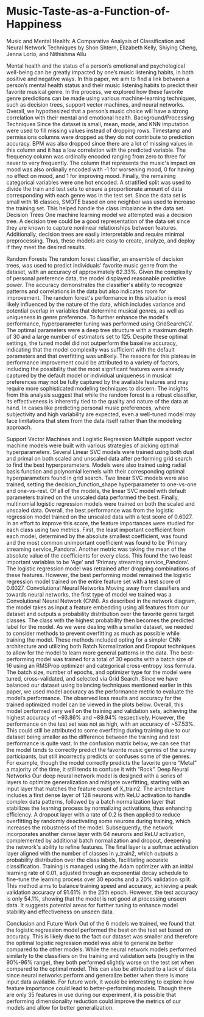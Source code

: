 # Music-Taste-as-a-Function-of-Happiness

Music and Mental Health: A Comparative Analysis of Classification and Neural Network Techniques
by Shon Shtern, Elizabeth Kelly, Shiying Cheng, Jenna Lorio, and Nithishma Allu

Mental health and the status of a person’s emotional and psychological well-being can be greatly impacted by one’s music listening habits, in both positive and negative ways. In this paper, we aim to find a link between a person’s mental health status and their music listening habits to predict their favorite musical genre. In the process, we explored how these favorite genre predictions can be made using various machine-learning techniques, such as decision trees, support vector machines, and neural networks. Overall, we hypothesized that a person’s music choice will have a strong correlation with their mental and emotional health.
Background/Processing Techniques
Since the dataset is small, mean, mode, and KNN imputation were used to fill missing values instead of dropping rows. Timestamp and permissions columns were dropped as they do not contribute to prediction accuracy. BPM was also dropped since there are a lot of missing values in this column and it has a low correlation with the predicted variable. The frequency column was ordinally encoded ranging from zero to three for never to very frequently. The column that represents the music's impact on mood was also ordinally encoded with -1 for worsening mood, 0 for having no effect on mood, and 1 for improving mood. Finally, the remaining categorical variables were one hot encoded. A stratified split was used to divide the train and test sets to ensure a proportionate amount of data corresponding with each genre was in the test set. Since the data set is small with 16 classes, SMOTE based on one neighbor was used to increase the training set. This helped handle the class imbalance in the data set.
Decision Trees
One machine learning model we attempted was a decision tree. A decision tree could be a good representation of the data set since they are known to capture nonlinear relationships between features. Additionally, decision trees are easily interpretable and require minimal preprocessing. Thus, these models are easy to create, analyze, and deploy if they meet the desired results.
	
Random Forests
The random forest classifier, an ensemble of decision trees, was used to predict individuals' favorite music genre from the dataset, with an accuracy of approximately 62.33%. 
Given the complexity of personal preference data, the model displayed reasonable predictive power. The accuracy demonstrates the classifier's ability to recognize patterns and correlations in the data but also indicates room for improvement. The random forest's performance in this situation is most likely influenced by the nature of the data, which includes variance and potential overlap in variables that determine musical genres, as well as uniqueness in genre preference.
         To further enhance the model's performance, hyperparameter tuning was performed using GridSearchCV. The optimal parameters were a deep tree structure with a maximum depth of 30 and a large number of estimators set to 125. Despite these optimal settings, the tuned model did not outperform the baseline accuracy, indicating that the model complexity was sufficient with the default parameters and that overfitting was unlikely. The reasons for this plateau in performance improvement could be attributed to a variety of factors, including the possibility that the most significant features were already captured by the default model or individual uniqueness in musical preferences may not be fully captured by the available features and may require more sophisticated modeling techniques to discern.
       The insights from this analysis suggest that while the random forest is a robust classifier, its effectiveness is inherently tied to the quality and nature of the data at hand. In cases like predicting personal music preferences, where subjectivity and high variability are expected, even a well-tuned model may face limitations that stem from the data itself rather than the modeling approach.

Support Vector Machines and Logistic Regression
Multiple support vector machine models were built with various strategies of picking optimal hyperparameters. Several Linear SVC models were trained using both dual and primal on both scaled and unscaled data after performing grid search to find the best hyperparameters. Models were also trained using radial basis function and polynomial kernels with their corresponding optimal hyperparameters found in grid search. Two linear SVC models were also trained, setting the decision_function_shape hyperparameter to one-vs-one and one-vs-rest. Of all of the models, the linear SVC model with default parameters trained on the unscaled data performed the best. Finally, multinomial logistic regression models were trained on both the scaled and unscaled data. Overall, the best performance was from the logistic regression model trained on the unscaled data with a test score of 0.6027. 
In an effort to improve this score, the feature importances were studied for each class using two metrics. First, the least important coefficient from each model, determined by the absolute smallest coefficient, was found and the most common unimportant coefficient was found to be ‘Primary streaming service_Pandora’. Another metric was taking the mean of the absolute value of the coefficients for every class. This found the two least important variables to be 'Age' and 'Primary streaming service_Pandora’. The logistic regression model was retrained after dropping combinations of these features. However, the best performing model remained the logistic regression model trained on the entire feature set with a test score of 0.6027.
Convolutional Neural Networks
Moving away from classifiers and towards neural networks, the first type of model we trained was a Convolutional Neural Network (CNN). As described in the network diagram, the model takes as input a feature embedding using all features from our dataset and outputs a probability distribution over the favorite genre target classes. The class with the highest probability then becomes the predicted label for the model. As we were dealing with a smaller dataset, we needed to consider methods to prevent overfitting as much as possible while training the model. These methods included opting for a simpler CNN architecture and utilizing both Batch Normalization and Dropout techniques to allow for the model to learn more general patterns in the data. 
The best-performing model was trained for a total of 30 epochs with a batch size of 16 using an RMSProp optimizer and categorical cross-entropy loss formula. The batch size, number of epochs, and optimizer type for the model were tuned, cross-validated, and selected via Grid Search. Since we have balanced our dataset using balancing techniques mentioned earlier in this paper, we used model accuracy as the performance metric to evaluate the model’s performance. The observed loss results and accuracy for the trained optimized model can be viewed in the plots below.
Overall, this model performed very well on the training and validation sets, achieving the highest accuracy of ~93.86% and ~89.94% respectively. However, the performance on the test set was not as high, with an accuracy of ~57.53%. This could still be attributed to some overfitting during training due to our dataset being smaller as the difference between the training and test performance is quite vast. In the confusion matrix below, we can see that the model tends to correctly predict the favorite music genres of the survey participants, but still incorrectly predicts or confuses some of the genres. For example, though the model correctly predicts the favorite genre “Metal” a majority of the time, it still tends to confuse it with “Rock”.
Deep Neural Networks
Our deep neural network model is designed with a series of layers to optimize generalization and mitigate overfitting, starting with an input layer that matches the feature count of X_train2. The architecture includes a first dense layer of 128 neurons with ReLU activation to handle complex data patterns, followed by a batch normalization layer that stabilizes the learning process by normalizing activations, thus enhancing efficiency. A dropout layer with a rate of 0.2 is then applied to reduce overfitting by randomly deactivating some neurons during training, which increases the robustness of the model. Subsequently, the network incorporates another dense layer with 64 neurons and ReLU activation, complemented by additional batch normalization and dropout, deepening the network's ability to refine features. The final layer is a softmax activation layer aligned with the number of classes in y_train2, which outputs a probability distribution over the class labels, facilitating accurate classification.
Training is managed using the Adam optimizer with an initial learning rate of 0.01, adjusted through an exponential decay schedule to fine-tune the learning process over 30 epochs and a 20% validation split. This method aims to balance training speed and accuracy, achieving a peak validation accuracy of 91.61% in the 25th epoch. However, the test accuracy is only 54.1%, showing that the model is not good at processing unseen data. It suggests potential areas for further tuning to enhance model stability and effectiveness on unseen data.

Conclusion and Future Work
Out of the 6 models we trained, we found that the logistic regression model performed the best on the test set based on accuracy. This is likely due to the fact our dataset was smaller and therefore the optimal logistic regression model was able to generalize better compared to the other models. While the neural network models performed similarly to the classifiers on the training and validation sets (roughly in the 90%-96% range), they both performed slightly worse on the test set when compared to the optimal model. This can also be attributed to a lack of data since neural networks perform and generalize better when there is more input data available. For future work, it would be interesting to explore how feature importance could lead to better-performing models. Though there are only 35 features in use during our experiment, it is possible that performing dimensionality reduction could improve the metrics of our models and allow for better generalization.
